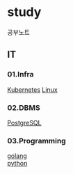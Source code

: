 # study
공부노트

## IT
### 01.Infra
[Kubernetes](./IT/Kubernetes/Kubernetes.md)
[Linux](./IT/Linux/Linux.md)
### 02.DBMS
[PostgreSQL]()
### 03.Programming
[golang](./IT/Programming_Language/golang/golang.md)  
[python](./IT/Programming_Language/python/)
